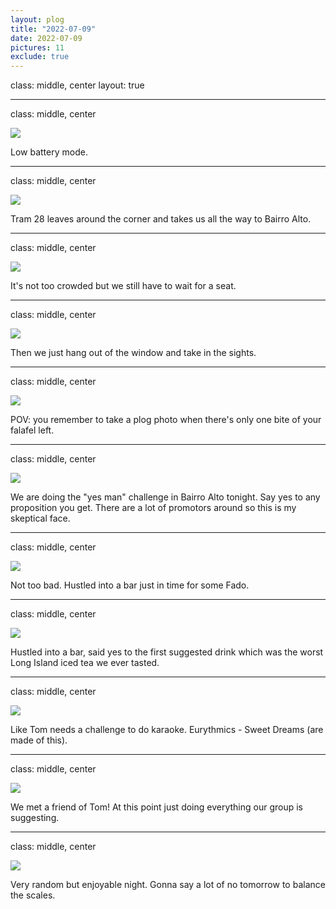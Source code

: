 ```yaml
---
layout: plog
title: "2022-07-09"
date: 2022-07-09
pictures: 11
exclude: true
---
```


class: middle, center
layout: true

---

class: middle, center

<img class="plog-picture" src="{{ site.baseurl }}/img/plog/2022-07-09/01.jpg" />

Low battery mode.

---

class: middle, center

<img class="plog-picture" src="{{ site.baseurl }}/img/plog/2022-07-09/02.jpg" />

Tram 28 leaves around the corner and takes us all the way to Bairro Alto.

---

class: middle, center

<img class="plog-picture" src="{{ site.baseurl }}/img/plog/2022-07-09/03.jpg" />

It's not too crowded but we still have to wait for a seat.

---

class: middle, center

<img class="plog-picture" src="{{ site.baseurl }}/img/plog/2022-07-09/04.gif" />

Then we just hang out of the window and take in the sights.

---

class: middle, center

<img class="plog-picture" src="{{ site.baseurl }}/img/plog/2022-07-09/05.jpg" />

POV: you remember to take a plog photo when there's only one bite of your falafel left.

---

class: middle, center

<img class="plog-picture" src="{{ site.baseurl }}/img/plog/2022-07-09/06.jpeg" />

We are doing the "yes man" challenge in Bairro Alto tonight. Say yes to any proposition you get. There are a lot of promotors around so this is my skeptical face.

---

class: middle, center

<img class="plog-picture" src="{{ site.baseurl }}/img/plog/2022-07-09/07.jpeg" />

Not too bad. Hustled into a bar just in time for some Fado.

---

class: middle, center

<img class="plog-picture" src="{{ site.baseurl }}/img/plog/2022-07-09/08.jpg" />

Hustled into a bar, said yes to the first suggested drink which was the worst Long Island iced tea we ever tasted.

---

class: middle, center

<img class="plog-picture" src="{{ site.baseurl }}/img/plog/2022-07-09/09.gif" />

Like Tom needs a challenge to do karaoke. Eurythmics - Sweet Dreams (are made of this).

---

class: middle, center

<img class="plog-picture" src="{{ site.baseurl }}/img/plog/2022-07-09/10.jpg" />

We met a friend of Tom! At this point just doing everything our group is suggesting.

---

class: middle, center

<img class="plog-picture" src="{{ site.baseurl }}/img/plog/2022-07-09/11.jpg" />

Very random but enjoyable night. Gonna say a lot of no tomorrow to balance the scales.

